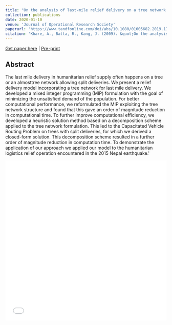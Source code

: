 ```yaml
---
title: "On the analysis of last-mile relief delivery on a tree network: Application to the 2015 Nepal earthquake"
collection: publications
date: 2020-01-10
venue: 'Journal of Operational Research Society'
paperurl: 'https://www.tandfonline.com/doi/abs/10.1080/01605682.2019.1708824'
citation: 'Khare, A., Batta, R., Kang, J. (2009). &quot;On the analysis of last-mile relief delivery on a tree network: Application to the 2015 Nepal earthquake.&quot; <i>Journal of Operational Research Society</i>. 1-17.'
---
```


[Get paper here](https://www.tandfonline.com/doi/abs/10.1080/01605682.2019.1708824) |
[Pre-print](https://akrm3008.github.io/files/paper_preprint2.pdf)

## Abstract 

The last mile delivery in humanitarian relief supply often happens on a tree or an almosttree
network allowing split deliveries. We present a relief delivery model incorporating a tree
network for last mile delivery. We developed a mixed integer programming (MIP) formulation
with the goal of minimizing the unsatisfied demand of the population. For better computational
performance, we reformulated the MIP exploiting the tree network structure and
found that this gave an order of magnitude reduction in computational time. To further
improve computational efficiency, we developed a heuristic solution method based on a
decomposition scheme applied to the tree network formulation. This led to the Capacitated
Vehicle Routing Problem on trees with split deliveries, for which we derived a closed-form
solution. This decomposition scheme resulted in a further order of magnitude reduction in
computation time. To demonstrate the application of our approach we applied our model
to the humanitarian logistics relief operation encountered in the 2015 Nepal earthquake.'



<iframe src="/files/paper_preprint2.pdf" width="100%" height="500" frameborder="no" border="0" marginwidth="0" marginheight="0"></iframe>
